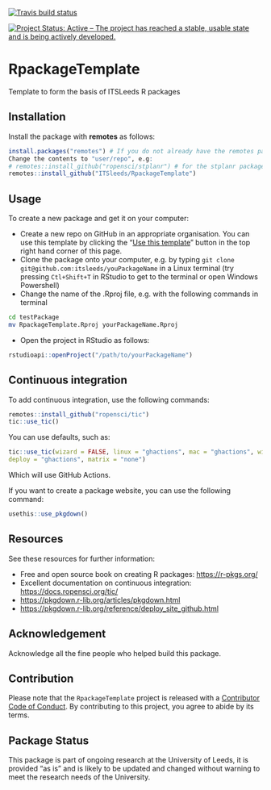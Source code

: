 
<!-- README.md is generated from README.Rmd. Please edit that file -->

[![Travis build
status](https://travis-ci.org/ITSLeeds/RpackageTemplate.svg?branch=master)](https://travis-ci.org/ITSLeeds/RpackageTemplate)
<!-- [![Coverage status](https://codecov.io/gh/ITSLeeds/RpackageTemplate/branch/master/graph/badge.svg)](https://codecov.io/github/ITSLeeds/RpackageTemplate?branch=master) -->
<!-- [![Build status](https://ci.appveyor.com/api/projects/status/gqp3smc04as3qg85?svg=true)](https://ci.appveyor.com/project/layik/RpackageTemplate-05ana) -->
[![Project Status: Active – The project has reached a stable, usable
state and is being actively
developed.](https://www.repostatus.org/badges/latest/active.svg)](https://www.repostatus.org/#active)

# RpackageTemplate

Template to form the basis of ITSLeeds R packages

## Installation

Install the package with **remotes** as follows:

``` r
install.packages("remotes") # If you do not already have the remotes package
Change the contents to "user/repo", e.g:
# remotes::install_github("ropensci/stplanr") # for the stplanr package
remotes::install_github("ITSleeds/RpackageTemplate")
```

## Usage

To create a new package and get it on your computer:

  - Create a new repo on GitHub in an appropriate organisation. You can
    use this template by clicking the “[Use this
    template](https://github.com/ITSLeeds/RpackageTemplate/generate)”
    button in the top right hand corner of this page.
  - Clone the package onto your computer, e.g. by typing `git clone
    git@github.com:itsleeds/youPackageName` in a Linux terminal (try
    pressing `Ctl+Shift+T` in RStudio to get to the terminal or open
    Windows Powershell)
  - Change the name of the .Rproj file, e.g. with the following commands
    in terminal

<!-- end list -->

``` bash
cd testPackage
mv RpackageTemplate.Rproj yourPackageName.Rproj
```

  - Open the project in RStudio as follows:

<!-- end list -->

``` r
rstudioapi::openProject("/path/to/yourPackageName")
```

## Continuous integration

To add continuous integration, use the following commands:

``` r
remotes::install_github("ropensci/tic")
tic::use_tic()
```

You can use defaults, such as:

``` r
tic::use_tic(wizard = FALSE, linux = "ghactions", mac = "ghactions", windows = "ghactions",
deploy = "ghactions", matrix = "none")
```

Which will use GitHub Actions.

If you want to create a package website, you can use the following
command:

``` r
usethis::use_pkgdown()
```

## Resources

See these resources for further information:

  - Free and open source book on creating R packages:
    <https://r-pkgs.org/>
  - Excellent documentation on continuous integration:
    <https://docs.ropensci.org/tic/>
  - <https://pkgdown.r-lib.org/articles/pkgdown.html>
  - <https://pkgdown.r-lib.org/reference/deploy_site_github.html>

## Acknowledgement

Acknowledge all the fine people who helped build this package.

## Contribution

Please note that the `RpackageTemplate` project is released with a
[Contributor Code of Conduct](CODE_OF_CONDUCT.md). By contributing to
this project, you agree to abide by its terms.

## Package Status

This package is part of ongoing research at the University of Leeds, it
is provided “as is” and is likely to be updated and changed without
warning to meet the research needs of the University.
